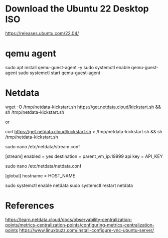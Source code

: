 # Download the Ubuntu 22 Desktop ISO
https://releases.ubuntu.com/22.04/

# qemu agent

sudo apt install qemu-guest-agent -y
sudo systemctl enable qemu-guest-agent
sudo systemctl start qemu-guest-agent



# Netdata

wget -O /tmp/netdata-kickstart.sh https://get.netdata.cloud/kickstart.sh && sh /tmp/netdata-kickstart.sh

or

curl https://get.netdata.cloud/kickstart.sh > /tmp/netdata-kickstart.sh && sh /tmp/netdata-kickstart.sh

sudo nano /etc/netdata/stream.conf

[stream]
    enabled = yes
    destination = parent_vm_ip:19999
    api key = API_KEY

sudo nano /etc/netdata/netdata.conf

[global]
    hostname = HOST_NAME

sudo systemctl enable netdata
sudo systemctl restart netdata


# References

https://learn.netdata.cloud/docs/observability-centralization-points/metrics-centralization-points/configuring-metrics-centralization-points
https://www.linuxbuzz.com/install-configure-vnc-ubuntu-server/